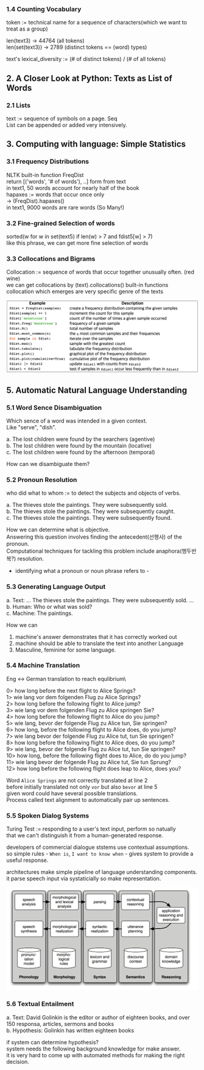 ### 1.4 Counting Vocabulary

token := technical name for a sequence of characters(which we want to treat as a group)

len(text3) -> 44764     (all tokens)\
len(set(text3)) -> 2789 (distinct tokens == (word) types)

text's lexical_diversity := (# of distinct tokens) / (# of all tokens)

## 2. A Closer Look at Python: Texts as List of Words
### 2.1 Lists

text := sequence of symbols on a page. Seq\
List can be appended or added very intensively.


## 3. Computing with language: Simple Statistics
### 3.1 Frequency Distributions

NLTK built-in function FreqDist\
return [('words', '# of words'), ..] form from text\
in text1, 50 words account for nearly half of the book\
hapaxes := words that occur once only\
-> (FreqDist).hapaxes()\
in text1, 9000 words are rare words (So Many!)

### 3.2 Fine-grained Selection of words
sorted(w for w in set(text5) if len(w) > 7 and fdist5[w] > 7)\
like this phrase, we can get more fine selection of words

### 3.3 Collocations and Bigrams
Collocation := sequence of words that occur together unusually often. (red wine)\
we can get collocations by (text).collocations() built-in functions\
collocation which emerges are very specific genre of the texts

![FreqDist](./Table3_1.png)

## 5. Automatic Natural Language Understanding
### 5.1 Word Sence Disambiguation

Which sence of a word was intended in a given context.\
Like "serve", "dish".

a.		The lost children were found by the searchers (agentive)\
b.		The lost children were found by the mountain (locative)\
c.		The lost children were found by the afternoon (temporal)

How can we disambiguate them?

### 5.2 Pronoun Resolution
who did what to whom := to detect the subjects and objects of verbs.

a.		The thieves stole the paintings. They were subsequently sold.\
b.		The thieves stole the paintings. They were subsequently caught.\
c.		The thieves stole the paintings. They were subsequently found.

How we can determine what is objective. \
Answering this question involves finding the antecedent(선행사) of the pronoun.\
Computational techniques for tackling this problem include anaphora(행두반복?) resolution.
- identifying what a pronoun or noun phrase refers to -

### 5.3 Generating Language Output
a.		Text: ... The thieves stole the paintings. They were subsequently sold. ...\
b.		Human: Who or what was sold?\
c.		Machine: The paintings.

How we can
1. machine's answer demonstrates that it has correctly worked out
2. machine should be able to translate the text into another Language
3. Masculine, feminine for some language.


### 5.4 Machine Translation

Eng <-> German translation to reach equlibrium\

0> how long before the next flight to Alice Springs?\
1> wie lang vor dem folgenden Flug zu Alice Springs?\
2> how long before the following flight to Alice jump?\
3> wie lang vor dem folgenden Flug zu Alice springen Sie?\
4> how long before the following flight to Alice do you jump?\
5> wie lang, bevor der folgende Flug zu Alice tun, Sie springen?\
6> how long, before the following flight to Alice does, do you jump?\
7> wie lang bevor der folgende Flug zu Alice tut, tun Sie springen?\
8> how long before the following flight to Alice does, do you jump?\
9> wie lang, bevor der folgende Flug zu Alice tut, tun Sie springen?\
10> how long, before the following flight does to Alice, do do you jump?\
11> wie lang bevor der folgende Flug zu Alice tut, Sie tun Sprung?\
12> how long before the following flight does leap to Alice, does you?

Word `Alice Springs` are not correctly translated at line 2\
before initially translated not only `vor` but also `bevor` at line 5\
given word could have several possible translations.\
Process called text alignment to automatically pair up sentences.

### 5.5 Spoken Dialog Systems
Turing Test := responding to a user's text input, perform so natually\
that we can't distinguish it from a human-generated response.

developers of commercial dialogue ststems use contextual assumptions.\
so simple rules - `When is`, `I want to know when` - gives system to provide a useful response.

architectures make simple pipeline of language understanding components.\
it parse speech input via systaticially so make representation.

![FlowDiagram](./fig5_1.png)

### 5.6 Textual Entailment
a.		Text: David Golinkin is the editor or author of eighteen books, and over 150 responsa, articles, sermons and books\
b.		Hypothesis: Golinkin has written eighteen books

if system can determine hypothesis?\
system needs the following background knowledge for make answer.\
it is very hard to come up with automated methods for making the right decision.
